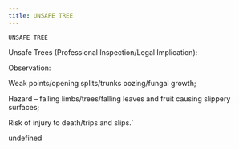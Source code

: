 ```yaml
---
title: UNSAFE TREE
---
```

`UNSAFE TREE`

Unsafe Trees (Professional Inspection/Legal Implication):

Observation:

Weak points/opening splits/trunks oozing/fungal growth;

Hazard – falling limbs/trees/falling leaves and fruit causing slippery surfaces;

Risk of injury to death/trips and slips.`

undefined